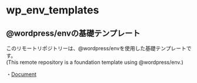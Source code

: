# wp_env_templates
## @wordpress/envの基礎テンプレート

このリモートリポジトリーは、@wordpress/envを使用した基礎テンプレートです。<br>
(This remote repository is a foundation template using @wordpress/env.)

・[Document](https://ja.wordpress.org/team/handbook/block-editor/reference-guides/packages/packages-env/)
